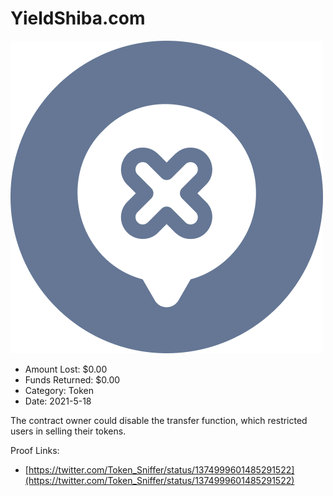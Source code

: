 # YieldShiba.com
![YieldShiba.com](/rektimages/YieldShiba.com.png)
- Amount Lost: $0.00
- Funds Returned: $0.00
- Category: Token
- Date: 2021-5-18

The contract owner could disable the transfer function, which restricted users in selling their tokens.


Proof Links:
- [https://twitter.com/Token_Sniffer/status/1374999601485291522](https://twitter.com/Token_Sniffer/status/1374999601485291522)


